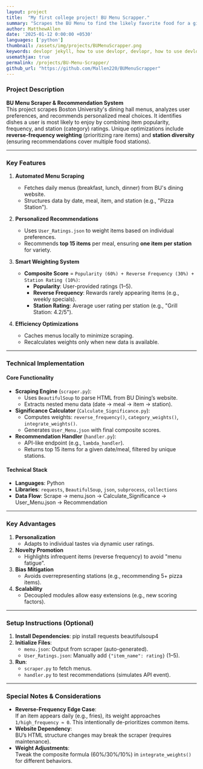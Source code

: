 ```yaml
---
layout: project
title:  "My first college project! BU Menu Scrapper."
summary: "Scrapes the BU Menu to find the likely favorite food for a given day."
author: MatthewAllen
date: '2025-01-12 0:00:00 +0530'
languages: ['python']
thumbnail: /assets/img/projects/BUMenuScrapper.png
keywords: devlopr jekyll, how to use devlopr, devlopr, how to use devlopr-jekyll, devlopr-jekyll tutorial,best jekyll themes, multi languages and tags
usemathjax: true
permalink: /projects/BU-Menu-Scrapper/
github_url: "https://github.com/Mallen220/BUMenuScrapper"
---
```


### Project Description
**BU Menu Scraper & Recommendation System**  
This project scrapes Boston University's dining hall menus, analyzes user preferences, and recommends personalized meal choices. It identifies dishes a user is most likely to enjoy by combining item popularity, frequency, and station (category) ratings. Unique optimizations include **reverse-frequency weighting** (prioritizing rare items) and **station diversity** (ensuring recommendations cover multiple food stations).

---

### Key Features
1. **Automated Menu Scraping**
   - Fetches daily menus (breakfast, lunch, dinner) from BU's dining website.
   - Structures data by date, meal, item, and station (e.g., "Pizza Station").

2. **Personalized Recommendations**
   - Uses `User_Ratings.json` to weight items based on individual preferences.
   - Recommends **top 15 items** per meal, ensuring **one item per station** for variety.

3. **Smart Weighting System**
   - **Composite Score** = `Popularity (60%) + Reverse Frequency (30%) + Station Rating (10%)`:
      - **Popularity**: User-provided ratings (1–5).
      - **Reverse Frequency**: Rewards rarely appearing items (e.g., weekly specials).
      - **Station Rating**: Average user rating per station (e.g., "Grill Station: 4.2/5").

4. **Efficiency Optimizations**
   - Caches menus locally to minimize scraping.
   - Recalculates weights only when new data is available.

---

### Technical Implementation
#### Core Functionality
- **Scraping Engine** (`scraper.py`):
   - Uses `BeautifulSoup` to parse HTML from BU Dining’s website.
   - Extracts nested menu data (date → meal → item → station).
- **Significance Calculator** (`Calculate_Significance.py`):
   - Computes weights: `reverse_frequency()`, `category_weights()`, `integrate_weights()`.
   - Generates `User_Menu.json` with final composite scores.
- **Recommendation Handler** (`handler.py`):
   - API-like endpoint (e.g., `lambda_handler`).
   - Returns top 15 items for a given date/meal, filtered by unique stations.

#### Technical Stack
- **Languages**: Python
- **Libraries**: `requests`, `BeautifulSoup`, `json`, `subprocess`, `collections`
- **Data Flow**:
  Scrape → menu.json → Calculate_Significance → User_Menu.json → Recommendation  

---

### Key Advantages
1. **Personalization**
   - Adapts to individual tastes via dynamic user ratings.
2. **Novelty Promotion**
   - Highlights infrequent items (reverse frequency) to avoid "menu fatigue".
3. **Bias Mitigation**
   - Avoids overrepresenting stations (e.g., recommending 5+ pizza items).
4. **Scalability**
   - Decoupled modules allow easy extensions (e.g., new scoring factors).

---

### Setup Instructions (Optional)
1. **Install Dependencies**:
   pip install requests beautifulsoup4  
2. **Initialize Files**:
   - `menu.json`: Output from scraper (auto-generated).
   - `User_Ratings.json`: Manually add `{"item_name": rating}` (1–5).
3. **Run**:
   - `scraper.py` to fetch menus.
   - `handler.py` to test recommendations (simulates API event).

---

### Special Notes & Considerations
- **Reverse-Frequency Edge Case**:  
  If an item appears daily (e.g., fries), its weight approaches `1/high_frequency ≈ 0`. This intentionally de-prioritizes common items.
- **Website Dependency**:  
  BU’s HTML structure changes may break the scraper (requires maintenance).
- **Weight Adjustments**:  
  Tweak the composite formula (60%/30%/10%) in `integrate_weights()` for different behaviors.
